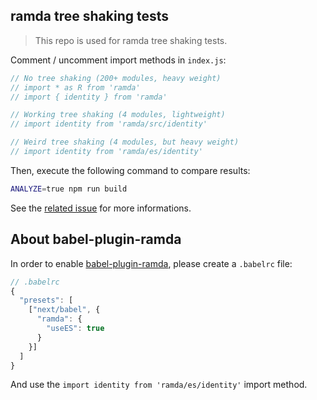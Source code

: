 ## ramda tree shaking tests

> This repo is used for ramda tree shaking tests.

Comment / uncomment import methods in `index.js`:
```js
// No tree shaking (200+ modules, heavy weight)
// import * as R from 'ramda'
// import { identity } from 'ramda'

// Working tree shaking (4 modules, lightweight)
// import identity from 'ramda/src/identity'

// Weird tree shaking (4 modules, but heavy weight)
// import identity from 'ramda/es/identity'
```

Then, execute the following command to compare results:

 ```bash
 ANALYZE=true npm run build
 ```

See the [related issue](https://github.com/ramda/ramda/issues/2355#issuecomment-1058110641) for more informations.

## About babel-plugin-ramda

In order to enable [babel-plugin-ramda](https://github.com/megawac/babel-plugin-ramda), please create a `.babelrc` file:
```js
// .babelrc
{
  "presets": [
    ["next/babel", {
      "ramda": {
        "useES": true
      }
    }]
  ]
}
```

And use the `import identity from 'ramda/es/identity'` import method.
